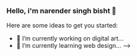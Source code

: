 ### Hello, i'm narender singh bisht 👋

Here are some ideas to get you started:

- 🔭 I’m currently working on digital art...
- 🌱 I’m currently learning web design...
-->
